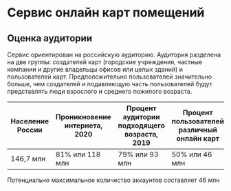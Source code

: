# Сервис онлайн карт помещений

## Оценка аудитории
Сервис ориентирован на российскую аудиторию. Аудитория разделена на две группы: создателей карт (городские учреждения, частные компании и другие владельцы офисов или целых зданий) и пользователей карт. Предположительно пользователей значительно больше, чем создателей и подавляющую часть пользователей будут представлять люди взрослого и среднего пожилого возраста. 

| Население России | Проникновение интернета, 2020 | Процент аудитории подходящего возраста, 2019 | Процент пользователей различный онлайн карт|
|------------------|-------------------------------|----------------------------------------------|--------------------------------------------|
| 146,7 млн        | 81% или 118 млн               | 79% или 93 млн                               | 50% или 46 млн                             |

Потенциально максимальное количество аккаунтов составляет 46 млн
